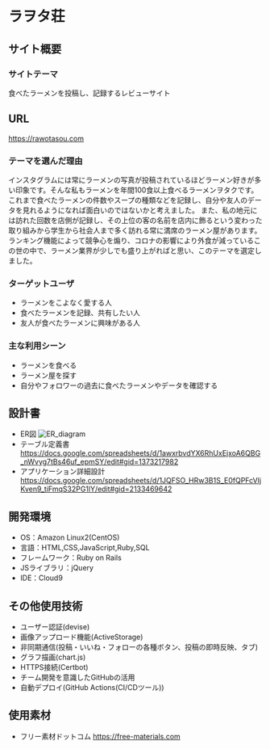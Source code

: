 # ラヲタ荘

## サイト概要
### サイトテーマ
食べたラーメンを投稿し、記録するレビューサイト

## URL
https://rawotasou.com

### テーマを選んだ理由
インスタグラムには常にラーメンの写真が投稿されているほどラーメン好きが多い印象です。そんな私もラーメンを年間100食以上食べるラーメンヲタクです。
これまで食べたラーメンの件数やスープの種類などを記録し、自分や友人のデータを見れるようになれば面白いのではないかと考えました。
また、私の地元には訪れた回数を店側が記録し、その上位の客の名前を店内に飾るという変わった取り組みから学生から社会人まで多く訪れる常に満席のラーメン屋があります。
ランキング機能によって競争心を煽り、コロナの影響により外食が減っているこの世の中で、ラーメン業界が少しでも盛り上がればと思い、このテーマを選定しました。

### ターゲットユーザ
- ラーメンをこよなく愛する人
- 食べたラーメンを記録、共有したい人
- 友人が食べたラーメンに興味がある人

### 主な利用シーン
- ラーメンを食べる
- ラーメン屋を探す
- 自分やフォロワーの過去に食べたラーメンやデータを確認する

## 設計書
- ER図
![ER_diagram](https://user-images.githubusercontent.com/104718319/185045110-b75c4ab5-e8b1-4bfd-ad42-644c79052b79.png)
- テーブル定義書
https://docs.google.com/spreadsheets/d/1awxrbvdYX6RhUxEjxoA6QBG_nWvyg7tBs46uf_epmSY/edit#gid=1373217982
- アプリケーション詳細設計
https://docs.google.com/spreadsheets/d/1JQFSO_HRw3B1S_E0fQPFcVljKven9_tiFmqS32PG1lY/edit#gid=2133469642


## 開発環境
- OS：Amazon Linux2(CentOS)
- 言語：HTML,CSS,JavaScript,Ruby,SQL
- フレームワーク：Ruby on Rails
- JSライブラリ：jQuery
- IDE：Cloud9

## その他使用技術
- ユーザー認証(devise)
- 画像アップロード機能(ActiveStorage)
- 非同期通信(投稿・いいね・フォローの各種ボタン、投稿の即時反映、タブ)
- グラフ描画(chart.js)
- HTTPS接続(Certbot)
- チーム開発を意識したGitHubの活用
- 自動デプロイ(GitHub Actions(CI/CDツール))

## 使用素材
- フリー素材ドットコム
https://free-materials.com